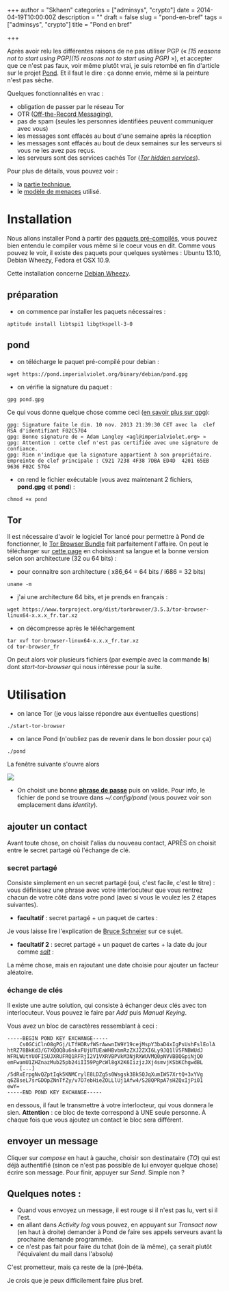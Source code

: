 +++
author = "Skhaen"
categories = ["adminsys", "crypto"]
date = 2014-04-19T10:00:00Z
description = ""
draft = false
slug = "pond-en-bref"
tags = ["adminsys", "crypto"]
title = "Pond en bref"

+++

Après avoir relu les différentes raisons de ne pas utiliser PGP (« *[15 reasons not to start using PGP](15 reasons not to start using PGP)* »), et accepter que ce n'est pas faux, voir même plutôt vrai, je suis retombé en fin d'article sur le projet [Pond]( https://pond.imperialviolet.org/). Et il faut le dire : ça donne envie, même si la peinture n'est pas sèche.


Quelques fonctionnalités en vrac :

* obligation de passer par le réseau Tor
* OTR ([Off-the-Record Messaging](https://otr.cypherpunks.ca/)),
* pas de spam (seules les personnes identifiées peuvent communiquer avec vous)
* les messages sont effacés au bout d'une semaine après la réception
* les messages sont effacés au bout de deux semaines sur les serveurs si vous ne les avez pas reçus.
* les serveurs sont des services cachés Tor (*[Tor hidden services](https://www.torproject.org/docs/hidden-services.html.en)*).


Pour plus de détails, vous pouvez voir :

* la [partie technique](https://pond.imperialviolet.org/tech.html),
* le [modèle de menaces](https://pond.imperialviolet.org/threat.html) utilisé.

# Installation

Nous allons installer Pond à partir des [paquets pré-compilés](https://pond.imperialviolet.org/), vous pouvez bien entendu le compiler vous même si le coeur vous en dit. Comme vous pouvez le voir, il existe des paquets pour quelques systèmes : Ubuntu 13.10, Debian Wheezy, Fedora et OSX 10.9.

Cette installation concerne [Debian Wheezy](http://debian.org/).

## préparation
* on commence par installer les paquets nécessaires :

```
aptitude install libtspi1 libgtkspell-3-0

```
        
## pond

* on télécharge le paquet pré-compilé pour debian :


```
wget https://pond.imperialviolet.org/binary/debian/pond.gpg

```

* on vérifie la signature du paquet :


```
gpg pond.gpg

```

Ce qui vous donne quelque chose comme ceci ([en savoir plus sur gpg](http://www.gnupg.org/howtos/fr/index.html)): 


```
gpg: Signature faite le dim. 10 nov. 2013 21:39:30 CET avec la  clef RSA d'identifiant F02C5704
gpg: Bonne signature de « Adam Langley <agl@imperialviolet.org> »
gpg: Attention : cette clef n'est pas certifiée avec une signature de confiance.
gpg: Rien n'indique que la signature appartient à son propriétaire.
Empreinte de clef principale : C921 7238 4F38 7DBA ED4D  4201 65EB 9636 F02C 5704
```

* on rend le fichier exécutable (vous avez maintenant 2 fichiers, **pond.gpg** et **pond**) :


```
chmod +x pond

```

## Tor

Il est nécessaire d'avoir le logiciel Tor lancé pour permettre à Pond de fonctionner, le [Tor Browser Bundle](https://www.torproject.org/projects/torbrowser.html.en#downloads) fait parfaitement l'affaire. On peut le télécharger sur [cette page](https://www.torproject.org/projects/torbrowser.html.en#downloads) en choisissant sa langue et la bonne version selon son architecture (32 ou 64 bits) :

* pour connaitre son architecture ( x86_64 = 64 bits / i686 = 32 bits)

```
uname -m

```

* j'ai une architecture 64 bits, et je prends en français :


```
wget https://www.torproject.org/dist/torbrowser/3.5.3/tor-browser-linux64-x.x.x_fr.tar.xz
```

* on décompresse après le téléchargement


```
tar xvf tor-browser-linux64-x.x.x_fr.tar.xz
cd tor-browser_fr

```

On peut alors voir plusieurs fichiers (par exemple avec la commande **ls**) dont *start-tor-browser* qui nous intéresse pour la suite.

# Utilisation

* on lance Tor (je vous laisse répondre aux éventuelles questions)


```
./start-tor-browser
```
        
* on lance Pond (n'oubliez pas de revenir dans le bon dossier pour ça)


```
./pond
```
        
La fenêtre suivante s'ouvre alors 

![](/content/images/2015/09/Pond_010-1.png)

* On choisit une bonne **[phrase de passe](https://www.keepassx.org/)** puis on valide. Pour info, le fichier de pond se trouve dans *~/.config/pond* (vous pouvez voir son emplacement dans *identity*).

## ajouter un contact

Avant toute chose, on choisit l'alias du nouveau contact, APRÈS on choisit entre le secret partagé où l'échange de clé.

### secret partagé

Consiste simplement en un secret partagé (oui, c'est facile, c'est le titre) : vous définissez une phrase avec votre interlocuteur que vous rentrez chacun de votre côté dans votre pond (avec si vous le voulez les 2 étapes suivantes).

* **facultatif** : secret partagé + un paquet de cartes :

Je vous laisse lire l'explication de [Bruce Schneier]((https://www.schneier.com/solitaire.html)) sur ce sujet.

* **facultatif 2** : secret partagé + un paquet de cartes + la date du jour comme *[salt](https://en.wikipedia.org/wiki/Salt_%28cryptography%29)* :

La même chose, mais en rajoutant une date choisie pour ajouter un facteur aléatoire.

### échange de clés

Il existe une autre solution, qui consiste à échanger deux clés avec ton interlocuteur. Vous pouvez le faire par *Add* puis *Manual Keying*.

Vous avez un bloc de caractères ressemblant à ceci :

```
-----BEGIN POND KEY EXCHANGE-----
	Cs0GCiClnO8gPGj/LTfHORvfWSrAwwnIW9Y19cejMspY3baD4xIgPsUshFslEolA
htRZ78BkKd3/G7XQOQ8u6nkxFUjUTUEaWHBvbmRzZXJ2ZXI6Ly9JQ1lVSFNBWUdJ
WFRLWUtYU0FISUJXRUFRQ1RFRjI2V1VXRVBPVkM3NjRXWUVMQ0pNVVBBQGpiNjQ0
emFwamU1ZHZnazMub25pb24iII59PgPcWl8gX2K6IizjzJXj4smvjKSbKChgwdBL
	[...]
/5dRxErpgNvQZptIqk5KNMCrylE8LDZg5s0Wsgsk3BkSQJqXumIWS7XrtQ+3xYVg
q6Z8seL7srGDOpZNnTfZy/v7O7ebHieZOLLlUj1Afw4/S28QPRpA7sHZQxIjPi01
ewY=
-----END POND KEY EXCHANGE-----
```
   
en dessous, il faut le transmettre à votre interlocteur, qui vous donnera le sien. **Attention** : ce bloc de texte correspond à UNE seule personne. À chaque fois que vous ajoutez un contact le bloc sera différent.

## envoyer un message

Cliquer sur *compose* en haut à gauche, choisir son destinataire (*TO*) qui est déjà authentifié (sinon ce n'est pas possible de lui envoyer quelque chose) écrire son message. Pour finir, appuyer sur *Send*. Simple non ?

## Quelques notes :

* Quand vous envoyez un message, il est rouge si il n'est pas lu, vert si il l'est.
* en allant dans *Activity log* vous pouvez, en appuyant sur *Transact now* (en haut à droite) demander à Pond de faire ses appels serveurs avant la prochaine demande programmée.
* ce n'est pas fait pour faire du tchat (loin de là même), ça serait plutôt l'équivalent du mail dans l'absolu)

C'est prometteur, mais ça reste de la (pré-)béta.

Je crois que je peux difficilement faire plus bref.

